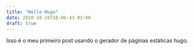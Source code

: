 ```yaml
---
title: "Hello Hugo"
date: 2020-10-16T10:06:43-03:00
draft: true
---
```


Isso é o meu primeiro post usando o gerador de páginas estáticas hugo.
